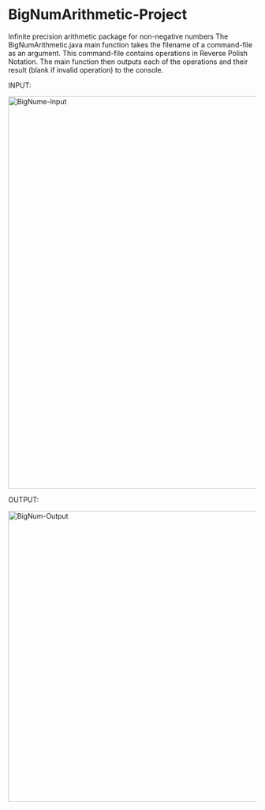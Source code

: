 # BigNumArithmetic-Project
Infinite precision arithmetic package for non-negative numbers
The BigNumArithmetic.java main function takes the filename of a command-file as an argument.
This command-file contains operations in Reverse Polish Notation.
The main function then outputs each of the operations and their result (blank if invalid operation) to the console.

INPUT:

<img width="795" alt="BigNume-Input" src="https://github.com/Luke-G1bson/BigNumArithmetic-Project/assets/152040118/b442481f-8ac3-4434-8bf8-5b4f1a8640e9">


OUTPUT:

<img width="590" alt="BigNum-Output" src="https://github.com/Luke-G1bson/BigNumArithmetic-Project/assets/152040118/7f8b6feb-fe71-4d14-a58c-960b2cb15957">
